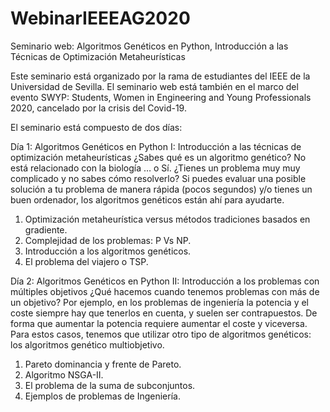 # WebinarIEEEAG2020
Seminario web: Algoritmos Genéticos en Python, Introducción a las Técnicas de Optimización Metaheurísticas

Este seminario está organizado por la rama de estudiantes del IEEE de la Universidad de Sevilla. El seminario web está también en el marco del evento SWYP: Students, Women in Engineering and Young Professionals 2020, cancelado por la crisis del Covid-19.

El seminario está compuesto de dos días:

Día 1: Algoritmos Genéticos en Python I: Introducción a las técnicas de optimización metaheurísticas
¿Sabes qué es un algoritmo genético? No está relacionado con la biología … o Sí. ¿Tienes un problema muy muy complicado y no sabes cómo resolverlo? Si puedes evaluar una posible solución a tu problema de manera rápida (pocos segundos) y/o tienes un buen ordenador, los algoritmos genéticos están ahí para ayudarte. 
1.	Optimización metaheurística versus métodos tradiciones basados en gradiente.
2.	Complejidad de los problemas: P Vs NP.
3.	Introducción a los algoritmos genéticos.
4.	El problema del viajero o TSP.

Día 2: Algoritmos Genéticos en Python II: Introducción a los problemas con múltiples objetivos
¿Qué hacemos cuando tenemos problemas con más de un objetivo? Por ejemplo, en los problemas de ingeniería la potencia y el coste siempre hay que tenerlos en cuenta, y suelen ser contrapuestos. De forma que aumentar la potencia requiere aumentar el coste y viceversa. Para estos casos, tenemos que utilizar otro tipo de algoritmos genéticos: los algoritmos genético multiobjetivo.
1.	Pareto dominancia y frente de Pareto.
2.	Algoritmo NSGA-II.
3.	El problema de la suma de subconjuntos.
4.	Ejemplos de problemas de Ingeniería.

